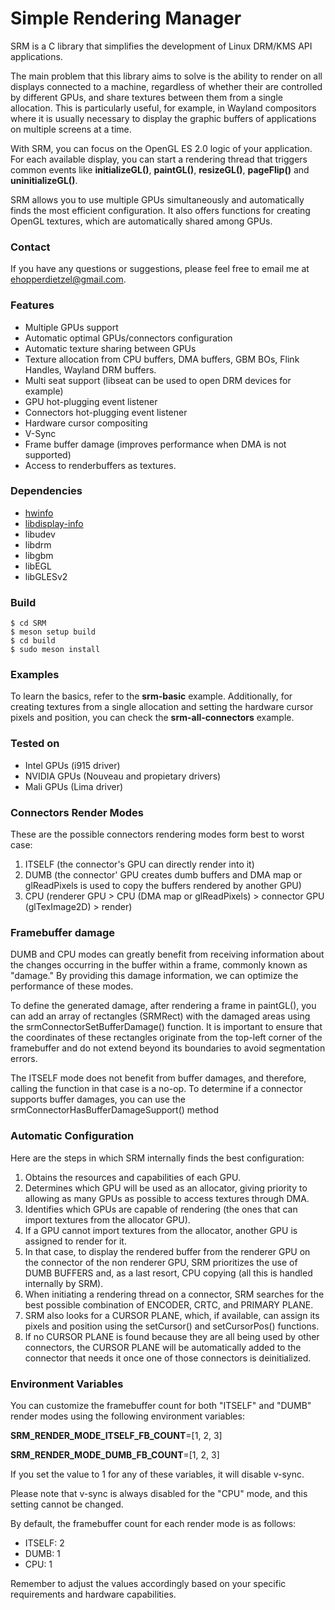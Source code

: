# Simple Rendering Manager

SRM is a C library that simplifies the development of Linux DRM/KMS API applications.

The main problem that this library aims to solve is the ability to render on all displays connected to a machine, regardless of whether their are controlled by different GPUs, and share textures between them from a single allocation. This is particularly useful, for example, in Wayland compositors where it is usually necessary to display the graphic buffers of applications on multiple screens at a time.

With SRM, you can focus on the OpenGL ES 2.0 logic of your application. For each available display, you can start a rendering thread that triggers common events like **initializeGL()**, **paintGL()**, **resizeGL()**, **pageFlip()** and **uninitializeGL()**.

SRM allows you to use multiple GPUs simultaneously and automatically finds the most efficient configuration. It also offers functions for creating OpenGL textures, which are automatically shared among GPUs.

### Contact

If you have any questions or suggestions, please feel free to email me at <ehopperdietzel@gmail.com>.

### Features

* Multiple GPUs support
* Automatic optimal GPUs/connectors configuration
* Automatic texture sharing between GPUs
* Texture allocation from CPU buffers, DMA buffers, GBM BOs, Flink Handles, Wayland DRM buffers.
* Multi seat support (libseat can be used to open DRM devices for example)
* GPU hot-plugging event listener
* Connectors hot-plugging event listener
* Hardware cursor compositing
* V-Sync
* Frame buffer damage (improves performance when DMA is not supported)
* Access to renderbuffers as textures.

### Dependencies

* [hwinfo](https://github.com/vcrhonek/hwdata)
* [libdisplay-info](https://gitlab.freedesktop.org/emersion/libdisplay-info)
* libudev
* libdrm
* libgbm
* libEGL
* libGLESv2

### Build

```
$ cd SRM
$ meson setup build
$ cd build
$ sudo meson install
```
### Examples

To learn the basics, refer to the **srm-basic** example. Additionally, for creating textures from a single allocation and setting the hardware cursor pixels and position, you can check the **srm-all-connectors** example.

### Tested on

* Intel GPUs (i915 driver)
* NVIDIA GPUs (Nouveau and propietary drivers)
* Mali GPUs (Lima driver)

### Connectors Render Modes

These are the possible connectors rendering modes form best to worst case:

1. ITSELF (the connector's GPU can directly render into it)
2. DUMB (the connector' GPU creates dumb buffers and DMA map or glReadPixels is used to copy the buffers rendered by another GPU)
3. CPU (renderer GPU > CPU (DMA map or glReadPixels) > connector GPU (glTexImage2D) > render)


### Framebuffer damage

DUMB and CPU modes can greatly benefit from receiving information about the changes occurring in the buffer within a frame, commonly known as "damage." By providing this damage information, we can optimize the performance of these modes.

To define the generated damage, after rendering a frame in paintGL(), you can add an array of rectangles (SRMRect) with the damaged areas using the srmConnectorSetBufferDamage() function. It is important to ensure that the coordinates of these rectangles originate from the top-left corner of the framebuffer and do not extend beyond its boundaries to avoid segmentation errors.

The ITSELF mode does not benefit from buffer damages, and therefore, calling the function in that case is a no-op. To determine if a connector supports buffer damages, you can use the srmConnectorHasBufferDamageSupport() method

### Automatic Configuration

Here are the steps in which SRM internally finds the best configuration:

1. Obtains the resources and capabilities of each GPU.
2. Determines which GPU will be used as an allocator, giving priority to allowing as many GPUs as possible to access textures through DMA.
3. Identifies which GPUs are capable of rendering (the ones that can import textures from the allocator GPU).
4. If a GPU cannot import textures from the allocator, another GPU is assigned to render for it.
5. In that case, to display the rendered buffer from the renderer GPU on the connector of the non renderer GPU, SRM prioritizes the use of DUMB BUFFERS and, as a last resort, CPU copying (all this is handled internally by SRM).
6. When initiating a rendering thread on a connector, SRM searches for the best possible combination of ENCODER, CRTC, and PRIMARY PLANE.
7. SRM also looks for a CURSOR PLANE, which, if available, can assign its pixels and position using the setCursor() and setCursorPos() functions.
8. If no CURSOR PLANE is found because they are all being used by other connectors, the CURSOR PLANE will be automatically added to the connector that needs it once one of those connectors is deinitialized.

### Environment Variables

You can customize the framebuffer count for both "ITSELF" and "DUMB" render modes using the following environment variables:

**SRM_RENDER_MODE_ITSELF_FB_COUNT**=[1, 2, 3]

**SRM_RENDER_MODE_DUMB_FB_COUNT**=[1, 2, 3]

If you set the value to 1 for any of these variables, it will disable v-sync.

Please note that v-sync is always disabled for the "CPU" mode, and this setting cannot be changed.

By default, the framebuffer count for each render mode is as follows:

* ITSELF: 2
* DUMB: 1
* CPU: 1

Remember to adjust the values accordingly based on your specific requirements and hardware capabilities.


